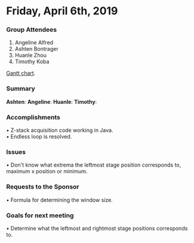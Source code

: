 # Friday, April 6th, 2019

### Group Attendees
1. Angeline Alfred
2. Ashten Bontrager
3. Huanle Zhou
4. Timothy Koba


[Gantt chart](https://prod.teamgantt.com/gantt/schedule/?ids=1432769&public_keys=M1SEDd8Q6NcE&zoom=d100&font_size=12&estimated_hours=0&assigned_resources=1&percent_complete=1&documents=0&comments=1&col_width=355&hide_header_tabs=0&menu_view=1&resource_filter=1&name_in_bar=0&name_next_to_bar=1&resource_names=1#user=&company=&custom=&date_filter=&hide_completed=false&color_filter=&ids=1432769).

### Summary
__Ashten__:
__Angeline__:
__Huanle__:
__Timothy__:

### Accomplishments
• Z-stack acquisition code working in Java. \
• Endless loop is resolved.

### Issues
• Don't know what extrema the leftmost stage position corresponds to, maximum x position or minimum.

### Requests to the Sponsor
• Formula for determining the window size.

### Goals for next meeting
• Determine what the leftmost and rightmost stage positions corresponds to. 

